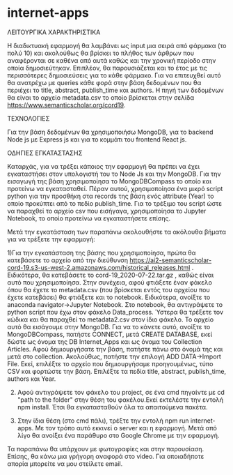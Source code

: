 # internet-apps

ΛΕΙΤΟΥΡΓΙΚΑ ΧΑΡΑΚΤΗΡΙΣΤΙΚΑ

Η διαδικτυακή εφαρμογή θα λαμβάνει ως input μια σειρά από φάρμακα (το πολύ 10) και ακολούθως θα βρίσκει το πλήθος των άρθρων που αναφέρονται σε καθένα από αυτά καθώς και την χρονική περίοδο στην οποία δημοσιεύτηκαν. Επιπλέον, θα παρουσιάζεται και το έτος με τις περισσότερες δημοσιεύσεις για το κάθε φάρμακο. Για να επιτευχθεί αυτό θα ανατρέχω με queries κάθε φορά στην βάση δεδομένων που θα περιέχει το title, abstract, publish_time και authors. Η πηγή των δεδομένων θα είναι το αρχείο metadata.csv το οποίο βρίσκεται στην σελίδα https://www.semanticscholar.org/cord19.

ΤΕΧΝΟΛΟΓΙΕΣ

Για την βάση δεδομένων θα χρησιμοποιήσω MongoDB, για το backend Node js με Express js και για το κομμάτι του
frontend React js.


ΟΔΗΓΙΕΣ ΕΓΚΑΤΑΣΤΑΣΗΣ

Καταρχάς, για να τρέξει κάποιος την εφαρμογή θα πρέπει να έχει εγκαταστήσει στον υπολογιστή του το Node Js και την
MongoDB. Για την εισαγωγή της βάση χρησιμοποίησα το MongoDBCompass το οποίο και προτείνω να εγκατασταθεί. Πέραν
αυτού, χρησιμοποίησα ένα μικρό script python για την προσθήκη στα records της βάση ενός attribute (Year) το οποίο προκύπτει από το πεδίο publish_time. Για το τρέξιμο του script ώστε να παραχθεί το αρχείο csv που εισήγαγα, χρησιμοποίησα το Jupyter Notebook, το οποίο προτείνω να εγκαταστήσετε επίσης.

Μετά την εγκατάσταση των παραπάνω ακολουθήστε τα ακόλουθα βήματα για να τρέξετε την εφαρμογή:

1)Για την εγκατάσταση της βάσης που χρησιμοποίησα, πρώτα θα κατεβάσετε το αρχείο από την διεύθυνση https://ai2-semanticscholar-cord-19.s3-us-west-2.amazonaws.com/historical_releases.html . Ειδικότερα, θα κατεβάσετε το cord-19_2020-07-22.tar.gz , καθώς είναι αυτό που χρησιμοποίησα. Στην συνέχεια, αφού φτιάξετε έναν φάκελο όπου θα έχετε το metadata.csv (που βρίσκεται εντός του αρχείου που έχετε κατεβάσει) θα φτιάξετε και το notebook. Ειδικότερα, ανοίξτε το anaconda navigator->Jupyter Notebook. Στο notebook, θα αντιγράψετε το python script που έχω στον φάκελο Data_process. Ύστερα θα τρέξετε τον κώδικα και θα παραχθεί το metadata2.csv στον ίδιο φάκελο. Το αρχείο αυτό θα εισάγουμε στην MongoDB. Για να το κάνετε αυτό, ανοίξτε το MongoDBCompass, πατήστε CONNECT, μετά CREATE DATABASE, εκεί δώστε ως όνομα της DB Internet_Apps και ως όνομα του Collection Articles. Αφού δημιουργήσατε την βάση, πατήστε πάνω στο όνομά της και μετά στο collection. Ακολούθως, πατήστε την επιλογή ADD DATA->Import File. Εκεί, επιλέξτε το αρχείο που δημιουργήσαμε προηγουμένως, τύπο CSV και φορτώστε την βάση. Επιλέξτε τα πεδία title, abstract, publish_time, authors και Year.

2) Αφού αντιγράψετε τον φάκελο του project, σε ένα cmd πηγαίντε με cd "path to the folder" στην θέση του φακέλου.Εκεί εκτελέστε την εντολή npm install. Έτσι θα εγκατασταθούν όλα τα απαιτούμενα πακέτα.

3) Στην ίδια θέση (στο cmd πάλι), τρέξτε την εντολή npm run internet-apps. Με τον τρόπο αυτό εκκινεί ο server και 
η εφαρμογή. Μετά από λίγο θα ανοίξει ένα παράθυρο στο Google Chrome με την εφαρμογή.

Τα παραπάνω θα υπάρχουν με φωτογραφίες και στην παρουσίαση. Επίσης, θα κάνω μια γρήγορη αναφορά στο video. Για οποιαδήποτε απορία μπορείτε να μου στείλετε email.